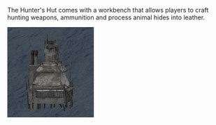 The Hunter's Hut comes with a workbench that allows players to craft hunting weapons, ammunition and process animal hides into leather.

![](../assets/images/huntershut.png)